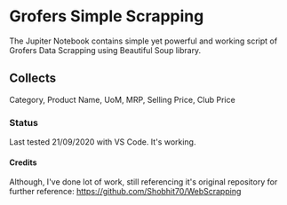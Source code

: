 # Grofers Simple Scrapping
The Jupiter Notebook contains simple yet powerful and working script of Grofers Data Scrapping using Beautiful Soup library.

## Collects
Category,
Product Name,
UoM,
MRP,
Selling Price,
Club Price

### Status
Last tested 21/09/2020 with VS Code. It's working.

#### Credits
Although, I've done lot of work, still referencing it's original repository for further reference: https://github.com/Shobhit70/WebScrapping